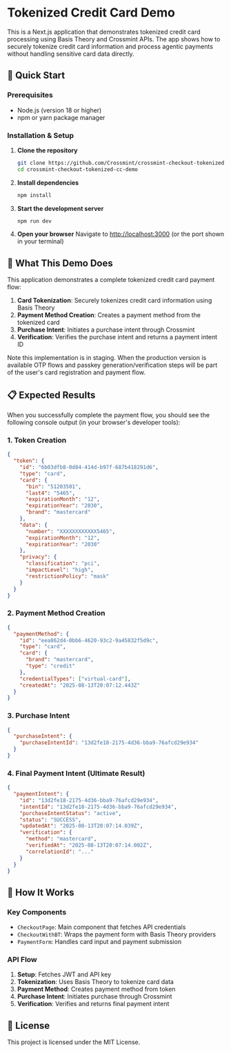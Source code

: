 # Tokenized Credit Card Demo

This is a Next.js application that demonstrates tokenized credit card processing using Basis Theory and Crossmint APIs. The app shows how to securely tokenize credit card information and process agentic payments without handling sensitive card data directly.

## 🚀 Quick Start

### Prerequisites
- Node.js (version 18 or higher)
- npm or yarn package manager

### Installation & Setup

1. **Clone the repository**
   ```bash
   git clone https://github.com/Crossmint/crossmint-checkout-tokenized-cc-demo
   cd crossmint-checkout-tokenized-cc-demo
   ```

2. **Install dependencies**
   ```bash
   npm install
   ```

3. **Start the development server**
   ```bash
   npm run dev
   ```

4. **Open your browser**
   Navigate to [http://localhost:3000](http://localhost:3000) (or the port shown in your terminal)

## 🎯 What This Demo Does

This application demonstrates a complete tokenized credit card payment flow:

1. **Card Tokenization**: Securely tokenizes credit card information using Basis Theory
2. **Payment Method Creation**: Creates a payment method from the tokenized card
3. **Purchase Intent**: Initiates a purchase intent through Crossmint
4. **Verification**: Verifies the purchase intent and returns a payment intent ID

Note this implementation is in staging. When the production version is available OTP flows and passkey generation/verification steps will be part of the user's card registration and payment flow.

## 📋 Expected Results

When you successfully complete the payment flow, you should see the following console output (in your browser's developer tools):

### 1. Token Creation
```json
{
  "token": {
    "id": "6b03dfb8-0d84-414d-b97f-687b418291d6",
    "type": "card",
    "card": {
      "bin": "51203501",
      "last4": "5465",
      "expirationMonth": "12",
      "expirationYear": "2030",
      "brand": "mastercard"
    },
    "data": {
      "number": "XXXXXXXXXXXX5465",
      "expirationMonth": "12",
      "expirationYear": "2030"
    },
    "privacy": {
      "classification": "pci",
      "impactLevel": "high",
      "restrictionPolicy": "mask"
    }
  }
}
```

### 2. Payment Method Creation
```json
{
  "paymentMethod": {
    "id": "eea862d4-0bb6-4620-93c2-9a45832f5d9c",
    "type": "card",
    "card": {
      "brand": "mastercard",
      "type": "credit"
    },
    "credentialTypes": ["virtual-card"],
    "createdAt": "2025-08-13T20:07:12.443Z"
  }
}
```

### 3. Purchase Intent
```json
{
  "purchaseIntent": {
    "purchaseIntentId": "13d2fe18-2175-4d36-bba9-76afcd29e934"
  }
}
```

### 4. Final Payment Intent (Ultimate Result)
```json
{
  "paymentIntent": {
    "id": "13d2fe18-2175-4d36-bba9-76afcd29e934",
    "intentId": "13d2fe18-2175-4d36-bba9-76afcd29e934",
    "purchaseIntentStatus": "active",
    "status": "SUCCESS",
    "updatedAt": "2025-08-13T20:07:14.039Z",
    "verification": {
      "method": "mastercard",
      "verifiedAt": "2025-08-13T20:07:14.002Z",
      "correlationId": "..."
    }
  }
}
```

## 🔧 How It Works

### Key Components
- `CheckoutPage`: Main component that fetches API credentials
- `CheckoutWithBT`: Wraps the payment form with Basis Theory providers
- `PaymentForm`: Handles card input and payment submission

### API Flow
1. **Setup**: Fetches JWT and API key
2. **Tokenization**: Uses Basis Theory to tokenize card data
3. **Payment Method**: Creates payment method from token
4. **Purchase Intent**: Initiates purchase through Crossmint
5. **Verification**: Verifies and returns final payment intent

## 📄 License

This project is licensed under the MIT License.
